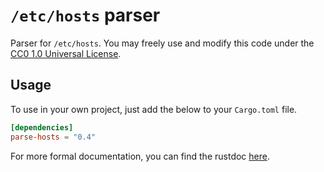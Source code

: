 `/etc/hosts` parser
===================

Parser for `/etc/hosts`. You may freely use and modify this code under the
[CC0 1.0 Universal License](LICENSE).

Usage
-----

To use in your own project, just add the below to your `Cargo.toml` file.

```toml
[dependencies]
parse-hosts = "0.4"
```

For more formal documentation, you can find the rustdoc
[here](https://clarcharr.github.io/parse-hosts/parse_hosts/).
